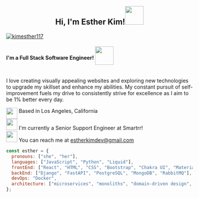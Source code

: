 <h2 align="center">Hi, I'm Esther Kim!<img src="https://media.giphy.com/media/mGcNjsfWAjY5AEZNw6/giphy.gif" width="50"></h2>

<a href="https://https://www.linkedin.com/in/kimesther117/"><img src="https://img.shields.io/static/v1?label=&message=kimesther117&color=%230A66C2&logo=LinkedIn" alt="kimesther117"></a>
<h4 align="left">I'm a Full Stack Software Engineer!  <img src="https://media.giphy.com/media/j0HjChGV0J44KrrlGv/giphy.gif" width="50" style="vertical-align: middle; margin-bottom: 15px;">
</h4>

I love creating visually appealing websites and exploring new technologies to upgrade my skillset and enhance my abilities. My constant pursuit of self-improvement fuels my drive to consistently strive for excellence as I aim to be 1% better every day.

<img src="https://media.giphy.com/media/I1IvY2g8OqTRzKpPCK/giphy.gif" height="30" style="vertical-align: top;"> Based in Los Angeles, California <br>
<img src="https://media.giphy.com/media/3cwLpdCalQrML78gbe/giphy.gif" height="30"> I'm currently a Senior Support Engineer at Smartrr! <br>
<img src="https://media.giphy.com/media/XxbFJm0sFrK6baMblf/giphy.gif" height="30"> You can reach me at [estherkimdev@gmail.com](mailto:estherkimdev@gmail.com)

```javascript
const esther = {
  pronouns: ["she", "her"],
  languages: ["JavaScript", "Python", "Liquid"],
  frontEnd: ["React", "HTML", "CSS", "Bootstrap", "Chakra UI", "Material UI"],
  backEnd: ["Django", "FastAPI", "PostgreSQL", "MongoDB", "RabbitMQ"],
  devOps: "Docker",
  architecture: ["microservices", "monoliths", "domain-driven design", "message queues", "polling"],
};

```
